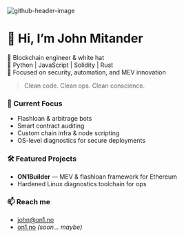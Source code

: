 ![github-header-image](https://github.com/user-attachments/assets/dd568e13-1734-456f-8d34-5f7a41d741f5)

# 👋 Hi, I’m John Mitander

🔹 Blockchain engineer & white hat  
🔹 Python | JavaScript | Solidity | Rust  
🔹 Focused on security, automation, and MEV innovation

> Clean code. Clean ops. Clean conscience.

### 🚀 Current Focus
- Flashloan & arbitrage bots  
- Smart contract auditing  
- Custom chain infra & node scripting  
- OS-level diagnostics for secure deployments

### 🛠 Featured Projects
- **ON1Builder** — MEV & flashloan framework for Ethereum  
- Hardened Linux diagnostics toolchain for ops

### 📫 Reach me
- [john@on1.no](mailto:john@on1.no)  
- [on1.no](https://on1.no) *(soon... maybe)*

<!-- Let's keep it tight. Real ones know. -->

